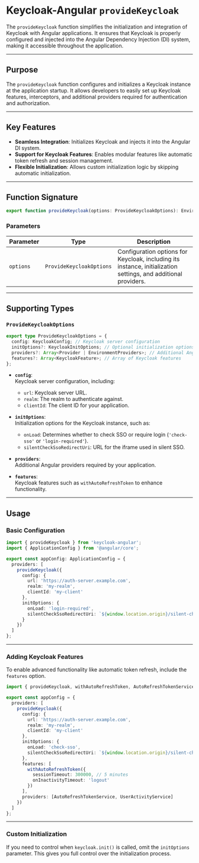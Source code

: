 # Keycloak-Angular `provideKeycloak`

The `provideKeycloak` function simplifies the initialization and integration of Keycloak with Angular applications. It ensures that Keycloak is properly configured and injected into the Angular Dependency Injection (DI) system, making it accessible throughout the application.

---

## **Purpose**

The `provideKeycloak` function configures and initializes a Keycloak instance at the application startup. It allows developers to easily set up Keycloak features, interceptors, and additional providers required for authentication and authorization.

---

## **Key Features**

- **Seamless Integration**: Initializes Keycloak and injects it into the Angular DI system.
- **Support for Keycloak Features**: Enables modular features like automatic token refresh and session management.
- **Flexible Initialization**: Allows custom initialization logic by skipping automatic initialization.

---

## **Function Signature**

```typescript
export function provideKeycloak(options: ProvideKeycloakOptions): EnvironmentProviders;
```

### Parameters

| Parameter | Type                     | Description                                                                                                    |
| --------- | ------------------------ | -------------------------------------------------------------------------------------------------------------- |
| `options` | `ProvideKeycloakOptions` | Configuration options for Keycloak, including its instance, initialization settings, and additional providers. |

---

## **Supporting Types**

### `ProvideKeycloakOptions`

```typescript
export type ProvideKeycloakOptions = {
  config: KeycloakConfig; // Keycloak server configuration
  initOptions?: KeycloakInitOptions; // Optional initialization options
  providers?: Array<Provider | EnvironmentProviders>; // Additional Angular providers
  features?: Array<KeycloakFeature>; // Array of Keycloak features
};
```

- **`config`**:  
  Keycloak server configuration, including:

  - `url`: Keycloak server URL.
  - `realm`: The realm to authenticate against.
  - `clientId`: The client ID for your application.

- **`initOptions`**:  
  Initialization options for the Keycloak instance, such as:

  - `onLoad`: Determines whether to check SSO or require login (`'check-sso'` or `'login-required'`).
  - `silentCheckSsoRedirectUri`: URL for the iframe used in silent SSO.

- **`providers`**:  
  Additional Angular providers required by your application.

- **`features`**:  
  Keycloak features such as `withAutoRefreshToken` to enhance functionality.

---

## **Usage**

### Basic Configuration

```typescript
import { provideKeycloak } from 'keycloak-angular';
import { ApplicationConfig } from '@angular/core';

export const appConfig: ApplicationConfig = {
  providers: [
    provideKeycloak({
      config: {
        url: 'https://auth-server.example.com',
        realm: 'my-realm',
        clientId: 'my-client'
      },
      initOptions: {
        onLoad: 'login-required',
        silentCheckSsoRedirectUri: `${window.location.origin}/silent-check-sso.html`
      }
    })
  ]
};
```

---

### Adding Keycloak Features

To enable advanced functionality like automatic token refresh, include the `features` option.

```typescript
import { provideKeycloak, withAutoRefreshToken, AutoRefreshTokenService, UserActivityService } from 'keycloak-angular';

export const appConfig = {
  providers: [
    provideKeycloak({
      config: {
        url: 'https://auth-server.example.com',
        realm: 'my-realm',
        clientId: 'my-client'
      },
      initOptions: {
        onLoad: 'check-sso',
        silentCheckSsoRedirectUri: `${window.location.origin}/silent-check-sso.html`
      },
      features: [
        withAutoRefreshToken({
          sessionTimeout: 300000, // 5 minutes
          onInactivityTimeout: 'logout'
        })
      ],
      providers: [AutoRefreshTokenService, UserActivityService]
    })
  ]
};
```

---

### Custom Initialization

If you need to control when `keycloak.init()` is called, omit the `initOptions` parameter. This gives you full control over the initialization process.
